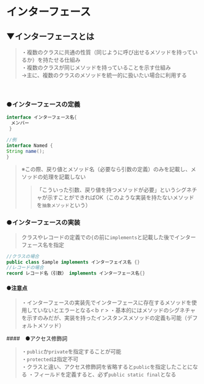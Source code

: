 # インターフェース

## ▼インターフェースとは
>・複数のクラスに共通の性質（同じように呼び出せるメソッドを持っているか）を持たせる仕組み<br>
>・複数のクラスが同じメソッドを持っていることを示す仕組み<br>
>→主に、複数のクラスのメソッドを統一的に扱いたい場合に利用する<br>
<br>

### ●インターフェースの定義
```java
interface インターフェース名{
　メンバー
 }
 ```
 ```java
//例
interface Named {
 String name();
 }
 ```
 >※この際、戻り値とメソッド名（必要なら引数の定義）のみを記載し、メソッドの処理を記載しない
 >>「こういった引数、戻り値を持つメソッドが必要」というシグネチャが示すことができればOK（このような実装を持たないメソッドを`抽象メソッド`という）

### ●インターフェースの実装
>クラスやレコードの定義での`{`の前に`implements`と記載した後でインターフェース名を指定
```java
//クラスの場合
public class Sample implements インターフェイス名 {}
//レコードの場合
record レコード名（引数） implements インターフェース名{}
```


#### ●注意点
>・インターフェースの実装先でインターフェースに存在するメソッドを使用していないとエラーとなる<ｂｒ>
>・基本的にはメソッドのシグネチャを示すのみだが、実装を持ったインスタンスメソッドの定義も可能（デフォルトメソッド）

####　●アクセス修飾詞
>・`public`か`private`を指定することが可能<br>
>・`protected`は指定不可<br>
>・クラスと違い、アクセス修飾詞を省略すると`public`を指定したことになる
>・フィールドを定義すると、必ず`public static final`となる

 
 
 
 
